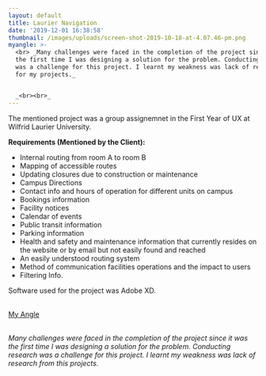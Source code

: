 ```yaml
---
layout: default
title: Laurier Navigation
date: '2019-12-01 16:38:58'
thumbnail: /images/uploads/screen-shot-2019-10-18-at-4.07.46-pm.png
myangle: >-
  <br> _Many challenges were faced in the completion of the project since it was
  the first time I was designing a solution for the problem. Conducting research
  was a challenge for this project. I learnt my weakness was lack of research
  for my projects._


  _<br><br>_
---
```

The mentioned project was a group assignemnet in the First Year of UX at Wilfrid Laurier University. 

**Requirements (Mentioned by the Client):** 

* Internal routing from room A to room B
* Mapping of accessible routes
* Updating closures due to construction or maintenance
* Campus Directions
* Contact info and hours of operation for different units on campus 
* Bookings information 
* Facility notices
* Calendar of events 
* Public transit information 
* Parking information 
* Health and safety and maintenance information that currently resides on the website or by email but not easily found and reached
* An easily understood routing system 
* Method of communication facilities operations and the impact to users 
* Filtering Info.

Software used for the project was Adobe XD.

<br><u>My Angle</u>

<br>_Many challenges were faced in the completion of the project since it was the first time I was designing a solution for the problem. Conducting research was a challenge for this project. I learnt my weakness was lack of research from this projects._

_<br><br>_
